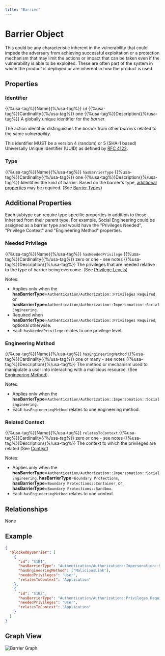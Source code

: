 ```yaml
---
title: "Barrier"
---
```


# Barrier Object

This could be any characteristic inherent in the vulnerability that could impede the adversary from achieving successful exploitation or a protection mechanism that may limit the actions or impact that can be taken even if the vulnerability is able to be exploited. These are often part of the system in which the product is deployed or are inherent in how the product is used.

## Properties

### Identifier

{{%usa-tag%}}Name{{%/usa-tag%}} `id`
{{%usa-tag%}}Cardinality{{%/usa-tag%}} one
{{%usa-tag%}}Description{{%/usa-tag%}} A globally unique identifier for the *barrier*.

The action identifier distinguishes the *barrier* from other *barriers* related to the same *vulnerability*.

This identifier MUST be a version 4 (random) or 5 (SHA-1 based) Universally Unique Identifier (UUID) as defined by [RFC 4122](https://www.rfc-editor.org/rfc/inline-errata/rfc4122.html).

### Type

{{%usa-tag%}}Name{{%/usa-tag%}} `hasBarrierType`
{{%usa-tag%}}Cardinality{{%/usa-tag%}} one
{{%usa-tag%}}Description{{%/usa-tag%}} Identifies the kind of barrier. Based on the barrier's type, [additional properties](#additional-properties) may be required. (See [Barrier Types](../../values/barrier-type))

## Additional Properties

Each subtype can require type specific properties in addition to those inherited from their parent type. For example, Social Engineering could be assigned as a barrier type and would have the "Privileges Needed", "Privilege Context" and "Engineering Method" properties.

### Needed Privilege

{{%usa-tag%}}Name{{%/usa-tag%}} `hasNeededPrivilege`
{{%usa-tag%}}Cardinality{{%/usa-tag%}} zero or one - see notes
{{%usa-tag%}}Description{{%/usa-tag%}} The privileges that are needed relative to the type of barrier being overcome. (See [Privilege Levels](../../values/privilege-level))

Notes:

* Applies only when the **hasBarrierType**=`Authentication/Authorization::Privileges Required` or **hasBarrierType**=`Authentication/Authorization::Impersonation::Social Engineering`.
* Required when **hasBarrierType**=`Authentication/Authorization::Privileges Required`, optional otherwise.
* Each `hasNeededPrivilege` relates to one privilege level.

### Engineering Method

{{%usa-tag%}}Name{{%/usa-tag%}} `hasEngineeringMethod`
{{%usa-tag%}}Cardinality{{%/usa-tag%}} one or many - see notes
{{%usa-tag%}}Description{{%/usa-tag%}} The method or mechanism used to manipulate a user into interacting with a malicious resource. (See [Engineering Method](../../values/engineering-method)).

Notes:

* Applies only when the **hasBarrierType**=`Authentication/Authorization::Impersonation::Social Engineering`.
* Each `hasEngineeringMethod` relates to one engineering method.

### Related Context

{{%usa-tag%}}Name{{%/usa-tag%}} `relatesToContext`
{{%usa-tag%}}Cardinality{{%/usa-tag%}} zero or one - see notes
{{%usa-tag%}}Description{{%/usa-tag%}} The context to which the privileges are related (See [Context](../../values/context))

Notes:

* Applies only when the **hasBarrierType**=`Authentication/Authorization::Impersonation::Social Engineering`, **hasBarrierType**=`Boundary Protections`, **hasBarrierType**=`Boundary Protections::Container`, or , **hasBarrierType**=`Boundary Protections::Sandbox`.
* Each `hasEngineeringMethod` relates to one context.

## Relationships

None

## Example

```json
{
  "blockedByBarrier": [
    {
      "id": "S1B1",
      "hasBarrierType": "Authentication/Authorization::Impersonation::Social Engineering",
      "hasEngineeringMethod": ["MaliciousLink"],
      "neededPrivileges": "User",
      "relatesToContext": "Application"
    },
    {
      "id": "S1B2",
      "hasBarrierType": "Authentication/Authorization::Privileges Required",
      "neededPrivileges": "User",
      "relatesToContext": "Application"
    }
  ]
}
```

## Graph View

 ![Barrier Graph](/figures/graphsnippets/BarrierSnippet.png "Barrier Graph")
